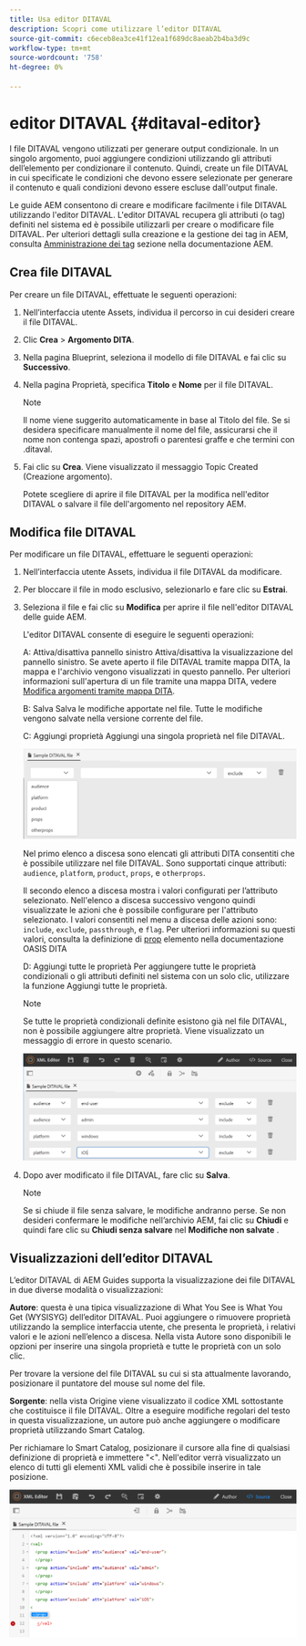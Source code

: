 ```yaml
---
title: Usa editor DITAVAL
description: Scopri come utilizzare l’editor DITAVAL
source-git-commit: c6eceb8ea3ce41f12ea1f689dc8aeab2b4ba3d9c
workflow-type: tm+mt
source-wordcount: '758'
ht-degree: 0%

---
```



# editor DITAVAL {#ditaval-editor}

I file DITAVAL vengono utilizzati per generare output condizionale. In un singolo argomento, puoi aggiungere condizioni utilizzando gli attributi dell’elemento per condizionare il contenuto. Quindi, create un file DITAVAL in cui specificate le condizioni che devono essere selezionate per generare il contenuto e quali condizioni devono essere escluse dall&#39;output finale.

Le guide AEM consentono di creare e modificare facilmente i file DITAVAL utilizzando l&#39;editor DITAVAL. L&#39;editor DITAVAL recupera gli attributi \(o tag\) definiti nel sistema ed è possibile utilizzarli per creare o modificare file DITAVAL. Per ulteriori dettagli sulla creazione e la gestione dei tag in AEM, consulta [Amministrazione dei tag](https://experienceleague.adobe.com/docs/experience-manager-cloud-service/sites/authoring/features/tags.html?lang=en) sezione nella documentazione AEM.

## Crea file DITAVAL

Per creare un file DITAVAL, effettuate le seguenti operazioni:

1. Nell’interfaccia utente Assets, individua il percorso in cui desideri creare il file DITAVAL.

1. Clic **Crea** \> **Argomento DITA**.

1. Nella pagina Blueprint, seleziona il modello di file DITAVAL e fai clic su **Successivo**.

1. Nella pagina Proprietà, specifica **Titolo** e **Nome** per il file DITAVAL.

   >[!NOTE]
   >
   > Il nome viene suggerito automaticamente in base al Titolo del file. Se si desidera specificare manualmente il nome del file, assicurarsi che il nome non contenga spazi, apostrofi o parentesi graffe e che termini con .ditaval.

1. Fai clic su **Crea**. Viene visualizzato il messaggio Topic Created (Creazione argomento).

   Potete scegliere di aprire il file DITAVAL per la modifica nell&#39;editor DITAVAL o salvare il file dell&#39;argomento nel repository AEM.


## Modifica file DITAVAL

Per modificare un file DITAVAL, effettuare le seguenti operazioni:

1. Nell’interfaccia utente Assets, individua il file DITAVAL da modificare.

1. Per bloccare il file in modo esclusivo, selezionarlo e fare clic su **Estrai**.

1. Seleziona il file e fai clic su **Modifica** per aprire il file nell&#39;editor DITAVAL delle guide AEM.

   L&#39;editor DITAVAL consente di eseguire le seguenti operazioni:

   A: Attiva/disattiva pannello sinistro Attiva/disattiva la visualizzazione del pannello sinistro. Se avete aperto il file DITAVAL tramite mappa DITA, la mappa e l&#39;archivio vengono visualizzati in questo pannello. Per ulteriori informazioni sull&#39;apertura di un file tramite una mappa DITA, vedere [Modifica argomenti tramite mappa DITA](map-editor-advanced-map-editor.md#id17ACJ0F0FHS).

   B: Salva Salva le modifiche apportate nel file. Tutte le modifiche vengono salvate nella versione corrente del file.

   C: Aggiungi proprietà Aggiungi una singola proprietà nel file DITAVAL.

   ![](images/ditaval-editor-props.png)

   Nel primo elenco a discesa sono elencati gli attributi DITA consentiti che è possibile utilizzare nel file DITAVAL. Sono supportati cinque attributi: `audience`, `platform`, `product`, `props`, e `otherprops`.

   Il secondo elenco a discesa mostra i valori configurati per l’attributo selezionato. Nell&#39;elenco a discesa successivo vengono quindi visualizzate le azioni che è possibile configurare per l&#39;attributo selezionato. I valori consentiti nel menu a discesa delle azioni sono: `include`, `exclude`, `passthrough`, e `flag`. Per ulteriori informazioni su questi valori, consulta la definizione di [prop](http://docs.oasis-open.org/dita/dita/v1.3/errata01/os/complete/part3-all-inclusive/langRef/ditaval/ditaval-prop.html#ditaval-prop) elemento nella documentazione OASIS DITA

   D: Aggiungi tutte le proprietà Per aggiungere tutte le proprietà condizionali o gli attributi definiti nel sistema con un solo clic, utilizzare la funzione Aggiungi tutte le proprietà.

   >[!NOTE]
   >
   > Se tutte le proprietà condizionali definite esistono già nel file DITAVAL, non è possibile aggiungere altre proprietà. Viene visualizzato un messaggio di errore in questo scenario.

   ![](images/ditaval-all-props.png)

1. Dopo aver modificato il file DITAVAL, fare clic su **Salva**.

   >[!NOTE]
   >
   > Se si chiude il file senza salvare, le modifiche andranno perse. Se non desideri confermare le modifiche nell’archivio AEM, fai clic su **Chiudi** e quindi fare clic su **Chiudi senza salvare** nel **Modifiche non salvate** .


## Visualizzazioni dell’editor DITAVAL

L’editor DITAVAL di AEM Guides supporta la visualizzazione dei file DITAVAL in due diverse modalità o visualizzazioni:

**Autore**: questa è una tipica visualizzazione di What You See is What You Get \(WYSISYG\) dell’editor DITAVAL. Puoi aggiungere o rimuovere proprietà utilizzando la semplice interfaccia utente, che presenta le proprietà, i relativi valori e le azioni nell’elenco a discesa. Nella vista Autore sono disponibili le opzioni per inserire una singola proprietà e tutte le proprietà con un solo clic.

Per trovare la versione del file DITAVAL su cui si sta attualmente lavorando, posizionare il puntatore del mouse sul nome del file.

**Sorgente**: nella vista Origine viene visualizzato il codice XML sottostante che costituisce il file DITAVAL. Oltre a eseguire modifiche regolari del testo in questa visualizzazione, un autore può anche aggiungere o modificare proprietà utilizzando Smart Catalog.

Per richiamare lo Smart Catalog, posizionare il cursore alla fine di qualsiasi definizione di proprietà e immettere &quot;&lt;&quot;. Nell&#39;editor verrà visualizzato un elenco di tutti gli elementi XML validi che è possibile inserire in tale posizione.

![](images/ditaval-source-view.png)

